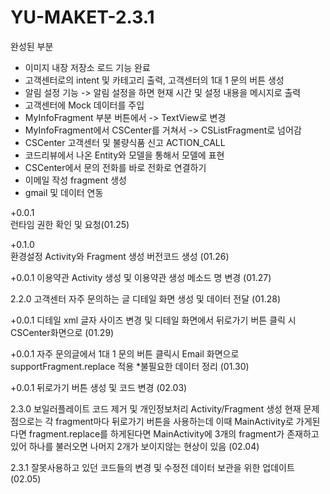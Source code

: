 # YU-MAKET-2.3.1

완성된 부분 

- 이미지 내장 저장소 로드 기능 완료
- 고객센터로의 intent 및 카테고리 출력, 고객센터의 1대 1 문의 버튼 생성
- 알림 설정 기능 -> 알림 설정을 하면 현재 시간 및 설정 내용을 메시지로 출력
- 고객센터에 Mock 데이터를 주입
- MyInfoFragment 부분 버튼에서 -> TextView로 변경
- MyInfoFragment에서 CSCenter를 거쳐서 -> CSListFragment로 넘어감
- CSCenter 고객센터 및 불량식품 신고 ACTION_CALL
- 코드리뷰에서 나온 Entity와 모델을 통해서 모델에 표현
- CSCenter에서 문의 전화를 바로 전화로 연결하기
- 이메일 작성 fragment 생성
- gmail 및 데이터 연동

+0.0.1    
런타임 권한 확인 및 요청(01.25)

+0.1.0    
환경설정 Activity와 Fragment 생성 
버전코드 생성 (01.26)

+0.0.1
이용약관 Activity 생성 및 이용약관 생성
메소드 명 변경 (01.27)

2.2.0
고객센터 자주 문의하는 글 디테일 화면 생성 및 데이터 전달
(01.28)

+0.0.1
디테일 xml 글자 사이즈 변경 및 디테일 화면에서 뒤로가기 버튼 클릭 시 CSCenter화면으로 (01.29)

+0.0.1
자주 문의글에서 1대 1 문의 버튼 클릭시 Email 화면으로 supportFragment.replace 적용
*불필요한 데이터 정리 (01.30)

+0.0.1
뒤로가기 버튼 생성 및 코드 변경
(02.03)

2.3.0
보일러플레이트 코드 제거 및 개인정보처리 Activity/Fragment 생성
현재 문제점으로는 각 fragment마다 뒤로가기 버튼을 사용하는데 이때 MainActivity로 가게된다면 fragment.replace를 하게된다면
MainActivity에 3개의 fragment가 존재하고 있어 하나를 불러오면 나머지 2개가 보이지않는 현상이 있음 (02.04)

2.3.1
잘못사용하고 있던 코드들의 변경 및 수정전 데이터 보관을 위한 업데이트 (02.05)

